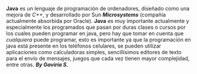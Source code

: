 **Java** es un lenguaje de programación de ordenadores, diseñado como una mejora de _C++_, y desarrollado por Sun **_Microsystems_** (compañía actualmente absorbida por Oracle).
**Java** es muy importante actualmente y especialmente los programados que pasan por duras clases o cursos por los cuales pueden programar en java, pero hay que tomar en cuenta que _cualquiera_ puede programar, esto es importante ya que la programación en java está presente en los teléfonos celulares, se pueden utilizar aplicaciones como calculadoras simples, sencillísimos editores de texto para el envío de mensajes, juegos que cada vez tienen mayor complejidad, entre otras.
**_By Gaviria S._**
